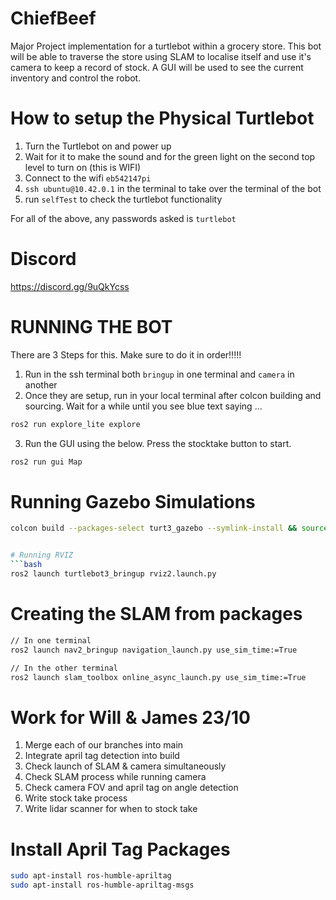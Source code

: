 # ChiefBeef
Major Project implementation for a turtlebot within a grocery store. This 
bot will be able to traverse the store using SLAM to localise itself and 
use it's camera to keep a record of stock. A GUI will be used to see the 
current inventory and control the robot.

# How to setup the Physical Turtlebot
1) Turn the Turtlebot on and power up
2) Wait for it to make the sound and for the green light on the second top level to turn on (this is WIFI)
3) Connect to the wifi `eb542147pi`
4) `ssh ubuntu@10.42.0.1` in the terminal to take over the terminal of the bot
5) run `selfTest` to check the turtlebot functionality

For all of the above, any passwords asked is `turtlebot`

# Discord 
https://discord.gg/9uQkYcss


# RUNNING THE BOT
There are 3 Steps for this. Make sure to do it in order!!!!!
1) Run in the ssh terminal both `bringup` in one terminal and `camera` in another
2) Once they are setup, run in your local terminal after colcon building and sourcing. Wait for a while 
until you see blue text saying ...
```bash
ros2 run explore_lite explore
```
3) Run the GUI using the below. Press the stocktake button to start.
``` bash
ros2 run gui Map
```


# Running Gazebo Simulations
```bash
colcon build --packages-select turt3_gazebo --symlink-install && source install/setup.bash && . /usr/share/gazebo/setup.sh && ros2 launch turt3_gazebo launch.launch.py


# Running RVIZ
```bash
ros2 launch turtlebot3_bringup rviz2.launch.py
```

# Creating the SLAM from packages
```bash
// In one terminal
ros2 launch nav2_bringup navigation_launch.py use_sim_time:=True

// In the other terminal
ros2 launch slam_toolbox online_async_launch.py use_sim_time:=True
```

# Work for Will & James 23/10
1) Merge each of our branches into main
2) Integrate april tag detection into build
3) Check launch of SLAM & camera simultaneously
4) Check SLAM process while running camera
5) Check camera FOV and april tag on angle detection
5) Write stock take process
6) Write lidar scanner for when to stock take

# Install April Tag Packages
```bash
sudo apt-install ros-humble-apriltag
sudo apt-install ros-humble-apriltag-msgs
```
